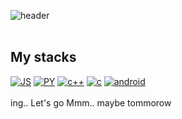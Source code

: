 ![header](https://capsule-render.vercel.app/api?type=rect&color=auto&height=300&section=header&text=👋Welcome👋&fontSize=90&fontColor=white)
<br/><br/>
## My stacks
[![JS](https://img.shields.io/badge/JavaScript-0ABF53?style=flat-square&logo=JavaScript&logoColor=black)](github.com/Joowon0220/TODO-List)
[![PY](https://img.shields.io/badge/Python-FF0000?style=flat-square&logo=Python&logoColor=red)](github.com/Joowon0220/TODO-List)
[![c++](https://img.shields.io/badge/C++-7F2B7B?style=flat-square&logo=C++&logoColor=purple)](github.com/Joowon0220/TODO-List)
[![c](https://img.shields.io/badge/C-7F2B7B?style=flat-square&logo=C&logoColor=purple)](github.com/Joowon0220/TODO-List)
[![android](https://img.shields.io/badge/android-3DDC84?style=flat-square&logo=android&logoColor=black)](github.com/Joowon0220/TODO-List)
<br/><br/>
ing..
Let's go
Mmm.. maybe tommorow
